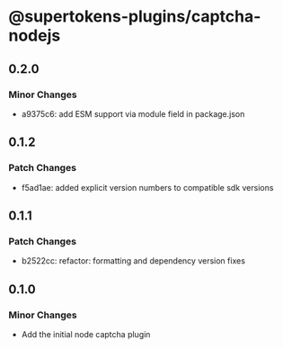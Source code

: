 # @supertokens-plugins/captcha-nodejs

## 0.2.0

### Minor Changes

- a9375c6: add ESM support via module field in package.json

## 0.1.2

### Patch Changes

- f5ad1ae: added explicit version numbers to compatible sdk versions

## 0.1.1

### Patch Changes

- b2522cc: refactor: formatting and dependency version fixes

## 0.1.0

### Minor Changes

- Add the initial node captcha plugin
